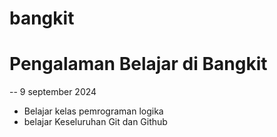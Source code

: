 # bangkit
# Pengalaman Belajar di Bangkit 
--
9 september 2024<br>
- Belajar kelas pemrograman logika<br>
- belajar Keseluruhan Git dan Github<br>
